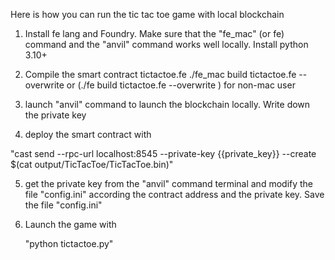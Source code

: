 Here is how you can run the tic tac toe game with local blockchain

1. Install fe lang and Foundry. Make sure that the "fe_mac" (or fe) command and the "anvil" command works well locally. 
Install python 3.10+

2. Compile the smart contract tictactoe.fe
./fe_mac build tictactoe.fe   --overwrite 
or (./fe build tictactoe.fe   --overwrite ) for non-mac user

3. launch "anvil" command to launch the blockchain locally. Write down the private key

4. deploy the smart contract with

"cast send --rpc-url localhost:8545 --private-key {{private_key}} --create $(cat output/TicTacToe/TicTacToe.bin)"

5. get the private key from the "anvil" command terminal and modify the file "config.ini" according the contract address and the private key. Save the file "config.ini"

6. Launch the game with

    "python tictactoe.py"
